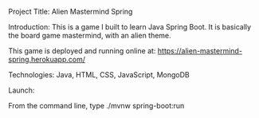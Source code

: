 Project Title: Alien Mastermind Spring

Introduction: This is a game I built to learn Java Spring Boot. It is basically the board game mastermind, with an alien theme.

This game is deployed and running online at: https://alien-mastermind-spring.herokuapp.com/

Technologies: Java, HTML, CSS, JavaScript, MongoDB

Launch:

From the command line, type ./mvnw spring-boot:run
